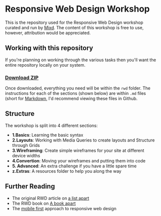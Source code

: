 # Responsive Web Design Workshop
This is the repository used for the Responsive Web Design workshop curated and run by [Mixd](http://www.mixd.co.uk/). The content of this workshop is free to use, however, attribution would be appreciated.

## Working with this repository
If you're planning on working through the various tasks then you'll want the entire repository locally on your system.

### [**Download ZIP**](https://github.com/Mixd/teaching/archive/master.zip)
Once downloaded, everything you need will be within the `rwd` folder. The instructions for each of the sections (shown below) are within `.md` files (short for [Markdown](https://daringfireball.net/projects/markdown/), I'd recommend viewing these files in Github.

## Structure
The workshop is split into 4 different sections:

- **1.Basics**: Learning the basic syntax
- **2.Layouts**: Working with Media Queries to create layouts and Structure through Grids
- **3.Wireframing**: Create simple wireframes for your site at different device widths
- **4.Convertion**: Moving your wireframes and putting them into code
- **5. Advanced**: An extra challenge if you have a little spare time
- **z.Extras**: A resources folder to help you along the way

## Further Reading

- The original RWD article on [a list apart](http://alistapart.com/article/responsive-web-design)
- The RWD book on [A book apart](http://www.abookapart.com/products/responsive-web-design)
- The [mobile first](http://www.abookapart.com/products/mobile-first) approach to responsive web design
